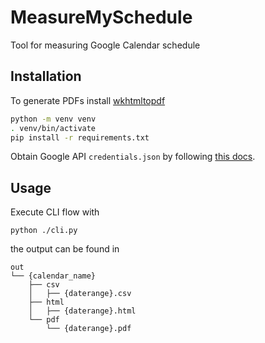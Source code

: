 # MeasureMySchedule

Tool for measuring Google Calendar schedule

## Installation

To generate PDFs install [wkhtmltopdf](https://wkhtmltopdf.org)

```bash
python -m venv venv
. venv/bin/activate
pip install -r requirements.txt
```

Obtain Google API `credentials.json` by following [this docs](https://developers.google.com/calendar/quickstart/python).

## Usage

Execute CLI flow with

`python ./cli.py`

the output can be found in

```console
out
└── {calendar_name}
    ├── csv
    │   ├── {daterange}.csv
    ├── html
    │   ├── {daterange}.html
    └── pdf
        └── {daterange}.pdf
```
